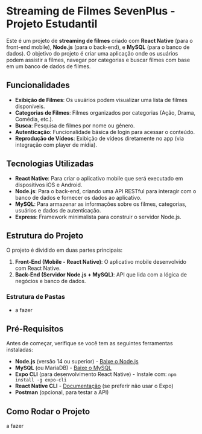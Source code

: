 # Streaming de Filmes SevenPlus - Projeto Estudantil

Este é um projeto de **streaming de filmes** criado com **React Native** (para o front-end mobile), **Node.js** (para o back-end), e **MySQL** (para o banco de dados). O objetivo do projeto é criar uma aplicação onde os usuários podem assistir a filmes, navegar por categorias e buscar filmes com base em um banco de dados de filmes.

## Funcionalidades

- **Exibição de Filmes**: Os usuários podem visualizar uma lista de filmes disponíveis.
- **Categorias de Filmes**: Filmes organizados por categorias (Ação, Drama, Comédia, etc.).
- **Busca**: Pesquisa de filmes por nome ou gênero.
- **Autenticação**: Funcionalidade básica de login para acessar o conteúdo.
- **Reprodução de Vídeos**: Exibição de vídeos diretamente no app (via integração com player de mídia).
  
## Tecnologias Utilizadas

- **React Native**: Para criar o aplicativo mobile que será executado em dispositivos iOS e Android.
- **Node.js**: Para o back-end, criando uma API RESTful para interagir com o banco de dados e fornecer os dados ao aplicativo.
- **MySQL**: Para armazenar as informações sobre os filmes, categorias, usuários e dados de autenticação.
- **Express**: Framework minimalista para construir o servidor Node.js.


## Estrutura do Projeto

O projeto é dividido em duas partes principais:

1. **Front-End (Mobile - React Native)**: O aplicativo mobile desenvolvido com React Native.
2. **Back-End (Servidor Node.js + MySQL)**: API que lida com a lógica de negócios e banco de dados.

### Estrutura de Pastas

- a fazer

  
## Pré-Requisitos

Antes de começar, verifique se você tem as seguintes ferramentas instaladas:

- **Node.js** (versão 14 ou superior) - [Baixe o Node.js](https://nodejs.org/)
- **MySQL** (ou MariaDB) - [Baixe o MySQL](https://dev.mysql.com/downloads/installer/)
- **Expo CLI** (para desenvolvimento React Native) - Instale com: `npm install -g expo-cli`
- **React Native CLI** - [Documentação](https://reactnative.dev/docs/environment-setup) (se preferir não usar o Expo)
- **Postman** (opcional, para testar a API)

## Como Rodar o Projeto

a fazer
